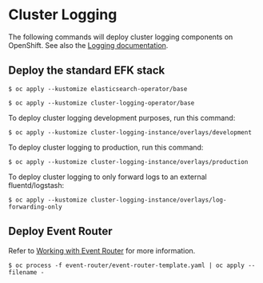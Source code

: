 # Cluster Logging

The following commands will deploy cluster logging components on OpenShift. See also the [Logging documentation](https://docs.openshift.com/container-platform/latest/logging/cluster-logging.html).

## Deploy the standard EFK stack

```
$ oc apply --kustomize elasticsearch-operator/base
```

```
$ oc apply --kustomize cluster-logging-operator/base
```

To deploy cluster logging development purposes, run this command:

```
$ oc apply --kustomize cluster-logging-instance/overlays/development
```

To deploy cluster logging to production, run this command:

```
$ oc apply --kustomize cluster-logging-instance/overlays/production
```

To deploy cluster logging to only forward logs to an external fluentd/logstash:

```
$ oc apply --kustomize cluster-logging-instance/overlays/log-forwarding-only
```

## Deploy Event Router

Refer to [Working with Event Router](https://docs.openshift.com/container-platform/4.3/logging/cluster-logging-eventrouter.html) for more information.

```
$ oc process -f event-router/event-router-template.yaml | oc apply --filename -
```
